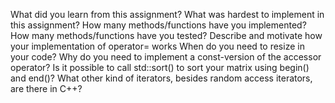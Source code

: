 What did you learn from this assignment?
What was hardest to implement in this assignment?
How many methods/functions have you implemented?
How many methods/functions have you tested?
Describe and motivate how your implementation of operator= works
When do you need to resize in your code?
Why do you need to implement a const-version of the accessor operator?
Is it possible to call std::sort() to sort your matrix using begin() and end()?
What other kind of iterators, besides random access iterators, are there in C++?